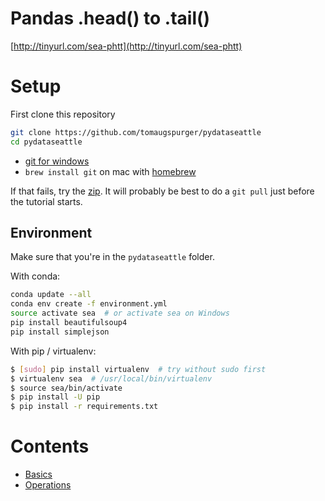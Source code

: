 Pandas .head() to .tail()
=========================

[http://tinyurl.com/sea-phtt](http://tinyurl.com/sea-phtt)

Setup
=====

First clone this repository

```bash
git clone https://github.com/tomaugspurger/pydataseattle
cd pydataseattle
```

- [git for windows](https://www.google.com/url?sa=t&rct=j&q=&esrc=s&source=web&cd=1&cad=rja&uact=8&ved=0CB8QFjAAahUKEwiMzP7B9OXGAhUFGpIKHUChDXQ&url=https%3A%2F%2Fmsysgit.github.io%2F&ei=heuqVcz1BYW0yATAwragBw&usg=AFQjCNFnCv2hclFeCLGTHD4BkSGT_-nhAw&sig2=VSsn-H2a73FvmvFBsZS1dQ&bvm=bv.98197061,d.aWw)
- `brew install git` on mac with [homebrew](http://brew.sh)

If that fails, try the [zip](https://github.com/TomAugspurger/PyDataSeattle/archive/master.zip).
It will probably be best to do a `git pull` just before the tutorial starts.

## Environment

Make sure that you're in the `pydataseattle` folder.

With conda:

```bash
conda update --all
conda env create -f environment.yml
source activate sea  # or activate sea on Windows
pip install beautifulsoup4
pip install simplejson
```

With pip / virtualenv:

```bash
$ [sudo] pip install virtualenv  # try without sudo first
$ virtualenv sea  # /usr/local/bin/virtualenv
$ source sea/bin/activate
$ pip install -U pip
$ pip install -r requirements.txt
```

Contents
========

- [Basics](notebooks/Basics.ipynb)
- [Operations](notebooks/operations.ipynb)
